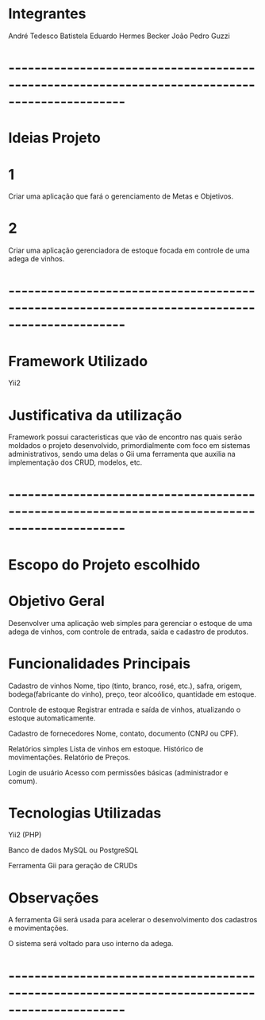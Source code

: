 # Integrantes
André Tedesco Batistela
Eduardo Hermes Becker
João Pedro Guzzi

# ---------------------------------------------------------------------------------------------- #


# Ideias Projeto

# 1
Criar uma aplicação que fará o gerenciamento de Metas e Objetivos.
# 2
Criar uma aplicação gerenciadora de estoque focada em controle de uma adega de vinhos.

# ---------------------------------------------------------------------------------------------- #


# Framework Utilizado
Yii2

# Justificativa da utilização
Framework possui caracteristicas que vão de encontro nas quais serão moldados o projeto desenvolvido, primordialmente com foco em sistemas administrativos, sendo uma delas o Gii uma ferramenta que auxilia na implementação dos CRUD, modelos, etc.


# ---------------------------------------------------------------------------------------------- #


# Escopo do Projeto escolhido

# Objetivo Geral 
Desenvolver uma aplicação web simples para gerenciar o estoque de uma adega de vinhos, com controle de entrada, saída e cadastro de produtos.

# Funcionalidades Principais
Cadastro de vinhos
    Nome, tipo (tinto, branco, rosé, etc.), safra, origem, bodega(fabricante do vinho), preço, teor alcoólico, quantidade em estoque.

Controle de estoque
    Registrar entrada e saída de vinhos, atualizando o estoque automaticamente.

Cadastro de fornecedores
    Nome, contato, documento (CNPJ ou CPF).

Relatórios simples
    Lista de vinhos em estoque.
    Histórico de movimentações.
    Relatório de Preços.

Login de usuário
    Acesso com permissões básicas (administrador e comum).

# Tecnologias Utilizadas
Yii2 (PHP)

Banco de dados MySQL ou PostgreSQL

Ferramenta Gii para geração de CRUDs

# Observações
A ferramenta Gii será usada para acelerar o desenvolvimento dos cadastros e movimentações.

O sistema será voltado para uso interno da adega.


# ---------------------------------------------------------------------------------------------- #